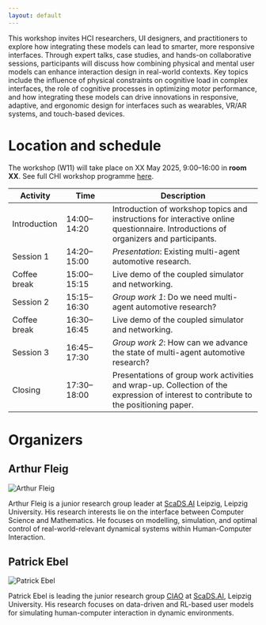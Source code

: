 ```yaml
---
layout: default
---
```

This workshop invites HCI researchers, UI designers, and practitioners to explore how integrating these models can lead to smarter, more responsive interfaces. Through expert talks, case studies, and hands-on collaborative sessions, participants will discuss how combining physical and mental user models can enhance interaction design in real-world contexts. Key topics include the influence of physical constraints on cognitive load in complex interfaces, the role of cognitive processes in optimizing motor performance, and how integrating these models can drive innovations in responsive, adaptive, and ergonomic design for interfaces such as wearables, VR/AR systems, and touch-based devices.


# Location and schedule
The workshop (W11) will take place on XX May 2025, 9:00–16:00 in **room XX**. See full CHI workshop programme [here](https://chi2025.acm.org/for-authors/workshops/).

 Activity | Time | Description                                                                                                                 
-------------------|--------------------|--------------------------------------------------------------------------------------------------------------------------------------
 Introduction<img width=10/>      | 14:00–14:20<img width=70/>        | Introduction of workshop topics and instructions for interactive online questionnaire. Introductions of organizers and participants. 
 Session 1         | 14:20–15:00        | *Presentation*: Existing multi-agent automotive research.                                                                     
 Coffee break      | 15:00–15:15        | Live demo of the coupled simulator and networking.                                                   
 Session 2         | 15:15–16:30        | *Group work 1*: Do we need multi-agent automotive research?                                                                   
 Coffee break      | 16:30–16:45        | Live demo of the coupled simulator and networking.                                                   
 Session 3         | 16:45–17:30        | *Group work 2*: How can we advance the state of multi-agent automotive research?                                              
 Closing           | 17:30–18:00        | Presentations of group work activities and wrap-up. Collection of the expression of interest to contribute to the positioning paper. 

# Organizers

## Arthur Fleig

<div class="organiser-photo">
   <img src="{{ site.url }}{{ site.baseurl }}/assets/arthur-fleig.png" alt="Arthur Fleig">
</div>

Arthur Fleig is a junior research group leader at <a href="https://scads.ai">ScaDS.AI</a> Leipzig, Leipzig University. His research interests lie on the interface between Computer Science and Mathematics. He focuses on modelling, simulation, and optimal control of real-world-relevant dynamical systems within Human-Computer Interaction.

## Patrick Ebel

<div class="organiser-photo">
   <img src="{{ site.url }}{{ site.baseurl }}/assets/patrick-ebel.png" alt="Patrick Ebel">
</div>

Patrick Ebel is leading the junior research group [CIAO](https://ciao-group.github.io) at [ScaDS.AI](https://scads.ai), Leipzig University. His research focuses on data-driven and RL-based user models for simulating human-computer interaction in dynamic environments.

<div style="clear: both;"></div>
